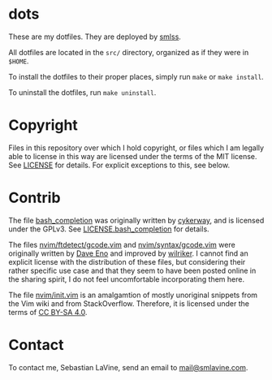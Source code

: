 # dots

These are my dotfiles. They are deployed by
[smlss](https://sr.ht/~smlavine/smlss).

All dotfiles are located in the `src/` directory, organized as if
they were in `$HOME`.

To install the dotfiles to their proper places, simply run `make` or
`make install`.

To uninstall the dotfiles, run `make uninstall`.

# Copyright

Files in this repository over which I hold copyright, or files which I
am legally able to license in this way are licensed under the terms of
the MIT license. See
[LICENSE](https://git.sr.ht/~smlavine/dots/tree/master/item/LICENSE) for
details. For explicit exceptions to this, see below.

# Contrib

The file
[bash\_completion](https://git.sr.ht/~smlavine/dots/tree/master/item/src/.config/bash_completion)
was originally written by [cykerway](https://github.com/cykerway), and
is licensed under the GPLv3. See
[LICENSE.bash\_completion](https://git.sr.ht/~smlavine/dots/tree/master/item/LICENSE.bash_completion)
for details.

The files
[nvim/ftdetect/gcode.vim](https://git.sr.ht/~smlavine/dots/tree/master/item/src/.config/nvim/ftdetect/gcode.vim)
and
[nvim/syntax/gcode.vim](https://git.sr.ht/~smlavine/dots/tree/master/item/src/.config/nvim/syntax/gcode.vim)
were originally written by
[Dave Eno](https://www.vim.org/scripts/script.php?script_id=4910) and
improved by [wilriker](https://github.com/wilriker/gcode.vim). I cannot
find an explicit license with the distribution of these files, but
considering their rather specific use case and that they seem to have
been posted online in the sharing spirit, I do not feel uncomfortable
incorporating them here.

The file
[nvim/init.vim](https://git.sr.ht/~smlavine/dots/tree/master/item/src/.config/nvim/init.vim)
is an amalgamtion of mostly unoriginal snippets from the Vim wiki and
from StackOverflow. Therefore, it is licensed under the terms of
[CC BY-SA 4.0](https://stackoverflow.com/help/licensing).

# Contact

To contact me, Sebastian LaVine, send an email to <mail@smlavine.com>.
